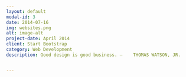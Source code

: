 ```yaml
---
layout: default
modal-id: 3
date: 2014-07-16
img: websites.png
alt: image-alt
project-date: April 2014
client: Start Bootstrap
category: Web Development
description: Good design is good business. —	THOMAS WATSON, JR.


---
```

